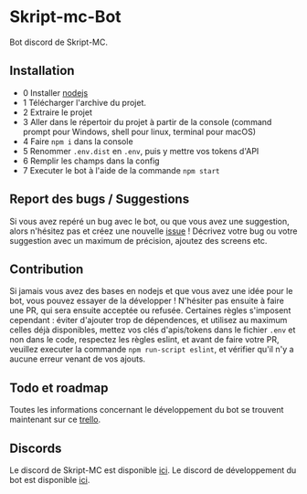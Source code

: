 # Skript-mc-Bot

Bot discord de Skript-MC.

## Installation

- 0 Installer [nodejs](https://nodejs.org/fr/)
- 1 Télécharger l'archive du projet.
- 2 Extraire le projet
- 3 Aller dans le répertoir du projet à partir de la console (command prompt pour Windows, shell pour linux, terminal pour macOS)
- 4 Faire `npm i` dans la console
- 5 Renommer `.env.dist` en `.env`, puis y mettre vos tokens d'API
- 6 Remplir les champs dans la config
- 7 Executer le bot à l'aide de la commande `npm start`

## Report des bugs / Suggestions

Si vous avez repéré un bug avec le bot, ou que vous avez une suggestion, alors n'hésitez pas et créez une nouvelle [issue](https://github.com/Skript-MC/Swan/issues) ! Décrivez votre bug ou votre suggestion avec un maximum de précision, ajoutez des screens etc.

## Contribution

Si jamais vous avez des bases en nodejs et que vous avez une idée pour le bot, vous pouvez essayer de la développer ! N'hésiter pas ensuite à faire une PR, qui sera ensuite acceptée ou refusée. Certaines règles s'imposent cependant : éviter d'ajouter trop de dépendences, et utilisez au maximum celles déjà disponibles, mettez vos clés d'apis/tokens dans le fichier `.env` et non dans le code, respectez les règles eslint, et avant de faire votre PR, veuillez executer la commande `npm run-script eslint`, et vérifier qu'il n'y a aucune erreur venant de vos ajouts.

## Todo et roadmap

Toutes les informations concernant le développement du bot se trouvent maintenant sur ce [trello](https://trello.com/b/aFLW76Fv/swan).

## Discords

Le discord de Skript-MC est disponible [ici](https://discordapp.com/invite/J3NSGaE).
Le discord de développement du bot est disponible [ici](https://discord.gg/njSgX3w).

